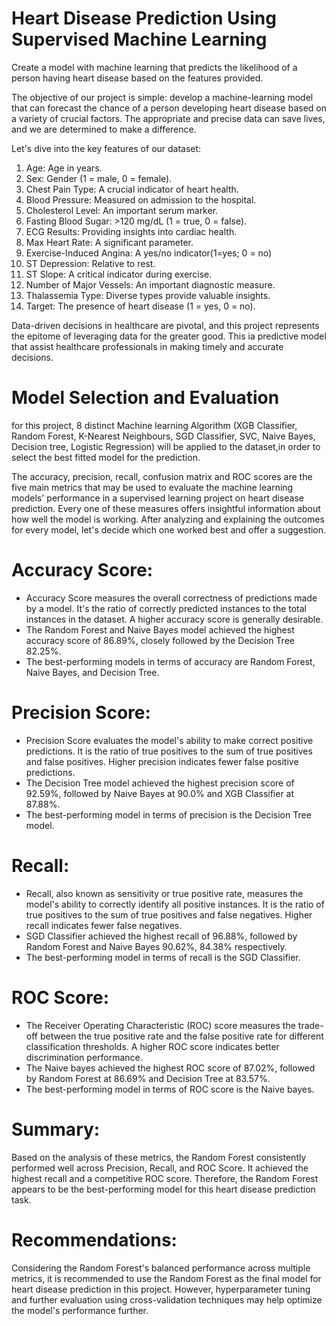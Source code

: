 # Heart Disease Prediction Using Supervised Machine Learning
Create a model with machine learning that predicts the likelihood of a person having heart disease based on the features provided.

The objective of our project is simple: develop a machine-learning model that can forecast the chance of a person developing heart disease based on a variety of crucial factors. The appropriate and precise data can save lives, and we are determined to make a difference.

Let's dive into the key features of our dataset:

1.  Age: Age in years.
2.  Sex: Gender (1 = male, 0 = female).
3.  Chest Pain Type: A crucial indicator of heart health.
4.  Blood Pressure: Measured on admission to the hospital.
5.  Cholesterol Level: An important serum marker.
6.  Fasting Blood Sugar: >120 mg/dL (1 = true, 0 = false).
7.  ECG Results: Providing insights into cardiac health.
8.  Max Heart Rate: A significant parameter.
9.  Exercise-Induced Angina: A yes/no indicator(1=yes; 0 = no)
10.  ST Depression: Relative to rest.
11.  ST Slope: A critical indicator during exercise.
12.  Number of Major Vessels: An important diagnostic measure.
13.  Thalassemia Type: Diverse types provide valuable insights.
14.  Target: The presence of heart disease (1 = yes, 0 = no).

Data-driven decisions in healthcare are pivotal, and this project represents the epitome of leveraging data for the greater good. This ia predictive model that assist healthcare professionals in making timely and accurate decisions.

# Model Selection and Evaluation
for this project, 8 distinct Machine learning Algorithm (XGB Classifier, Random Forest, K-Nearest Neighbours, SGD Classifier, SVC, Naive Bayes, Decision tree, Logistic Regression) will be applied to the dataset,in order to select the best fitted model for the prediction.

The accuracy, precision, recall, confusion matrix and ROC scores are the five main metrics that may be used to evaluate the machine learning models' performance in a supervised learning project on heart disease prediction. Every one of these measures offers insightful information about how well the model is working. After analyzing and explaining the outcomes for every model, let's decide which one worked best and offer a suggestion.

# Accuracy Score:
- Accuracy Score measures the overall correctness of predictions made by a model. It's the ratio of correctly predicted instances to the total instances in the dataset. A higher accuracy score is generally desirable.
- The Random Forest and Naive Bayes model achieved the highest accuracy score of 86.89%, closely followed by the Decision Tree 82.25%.
- The best-performing models in terms of accuracy are Random Forest, Naive Bayes, and  Decision Tree.

# Precision Score:
- Precision Score evaluates the model's ability to make correct positive predictions. It is the ratio of true positives to the sum of true positives and false positives. Higher precision indicates fewer false positive 
  predictions.
- The Decision Tree model achieved the highest precision score of 92.59%, followed by Naive Bayes at 90.0% and XGB Classifier at 87.88%.
- The best-performing model in terms of precision is the Decision Tree model.

# Recall:
- Recall, also known as sensitivity or true positive rate, measures the model's ability to correctly identify all positive instances. It is the ratio of true positives to the sum of true positives and false negatives. 
  Higher recall indicates fewer false negatives.
- SGD Classifier achieved the highest recall of 96.88%, followed by Random Forest and Naive Bayes 90.62%, 84.38% respectively.
- The best-performing model in terms of recall is the SGD Classifier.

# ROC Score:
- The Receiver Operating Characteristic (ROC) score measures the trade-off between the true positive rate and the false positive rate for different classification thresholds. A higher ROC score indicates better 
  discrimination performance.
- The Naive bayes achieved the highest ROC score of 87.02%, followed by Random Forest at 86.69% and Decision Tree at 83.57%.
- The best-performing model in terms of ROC score is the Naive bayes.

# Summary:
Based on the analysis of these metrics, the Random Forest consistently performed well across Precision, Recall, and ROC Score. It achieved the highest recall and a competitive ROC score. Therefore, the Random Forest appears to be the best-performing model for this heart disease prediction task.

# Recommendations:
Considering the Random Forest's balanced performance across multiple metrics, it is recommended to use the Random Forest as the final model for heart disease prediction in this project. However, hyperparameter tuning and further evaluation using cross-validation techniques may help optimize the model's performance further.


